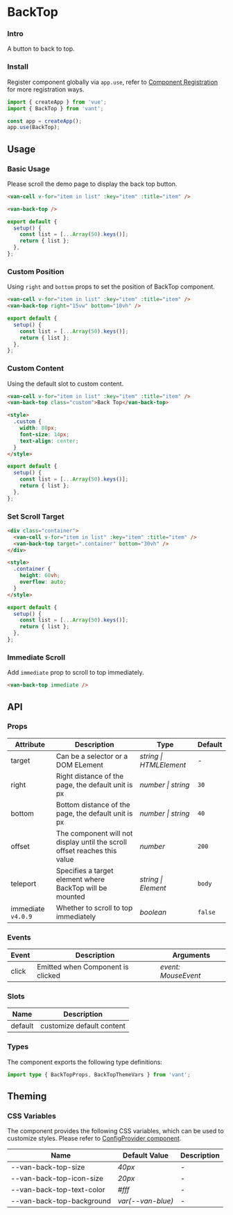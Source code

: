# BackTop

### Intro

A button to back to top.

### Install

Register component globally via `app.use`, refer to [Component Registration](#/en-US/advanced-usage#zu-jian-zhu-ce) for more registration ways.

```js
import { createApp } from 'vue';
import { BackTop } from 'vant';

const app = createApp();
app.use(BackTop);
```

## Usage

### Basic Usage

Please scroll the demo page to display the back top button.

```html
<van-cell v-for="item in list" :key="item" :title="item" />

<van-back-top />
```

```js
export default {
  setup() {
    const list = [...Array(50).keys()];
    return { list };
  },
};
```

### Custom Position

Using `right` and `bottom` props to set the position of BackTop component.

```html
<van-cell v-for="item in list" :key="item" :title="item" />
<van-back-top right="15vw" bottom="10vh" />
```

```js
export default {
  setup() {
    const list = [...Array(50).keys()];
    return { list };
  },
};
```

### Custom Content

Using the default slot to custom content.

```html
<van-cell v-for="item in list" :key="item" :title="item" />
<van-back-top class="custom">Back Top</van-back-top>

<style>
  .custom {
    width: 80px;
    font-size: 14px;
    text-align: center;
  }
</style>
```

```js
export default {
  setup() {
    const list = [...Array(50).keys()];
    return { list };
  },
};
```

### Set Scroll Target

```html
<div class="container">
  <van-cell v-for="item in list" :key="item" :title="item" />
  <van-back-top target=".container" bottom="30vh" />
</div>

<style>
  .container {
    height: 60vh;
    overflow: auto;
  }
</style>
```

```js
export default {
  setup() {
    const list = [...Array(50).keys()];
    return { list };
  },
};
```

### Immediate Scroll

Add `immediate` prop to scroll to top immediately.

```html
<van-back-top immediate />
```

## API

### Props

| Attribute | Description | Type | Default |
| --- | --- | --- | --- |
| target | Can be a selector or a DOM ELement | _string \| HTMLElement_ | - |
| right | Right distance of the page, the default unit is px | _number \| string_ | `30` |
| bottom | Bottom distance of the page, the default unit is px | _number \| string_ | `40` |
| offset | The component will not display until the scroll offset reaches this value | _number_ | `200` |
| teleport | Specifies a target element where BackTop will be mounted | _string \| Element_ | `body` |
| immediate `v4.0.9` | Whether to scroll to top immediately | _boolean_ | `false` |

### Events

| Event | Description                       | Arguments           |
| ----- | --------------------------------- | ------------------- |
| click | Emitted when Component is clicked | _event: MouseEvent_ |

### Slots

| Name    | Description               |
| ------- | ------------------------- |
| default | customize default content |

### Types

The component exports the following type definitions:

```ts
import type { BackTopProps, BackTopThemeVars } from 'vant';
```

## Theming

### CSS Variables

The component provides the following CSS variables, which can be used to customize styles. Please refer to [ConfigProvider component](#/en-US/config-provider).

| Name                      | Default Value     | Description |
| ------------------------- | ----------------- | ----------- |
| --van-back-top-size       | _40px_            | -           |
| --van-back-top-icon-size  | _20px_            | -           |
| --van-back-top-text-color | _#fff_            | -           |
| --van-back-top-background | _var(--van-blue)_ | -           |
